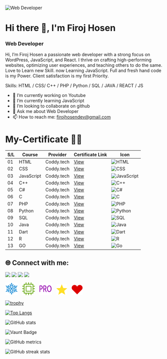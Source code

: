 
![Web Developer](https://scontent.fcgp3-1.fna.fbcdn.net/v/t39.30808-6/502375764_122162568200552854_5169010511436284604_n.jpg?stp=dst-jpg_s960x960_tt6&_nc_cat=106&ccb=1-7&_nc_sid=cc71e4&_nc_eui2=AeG-d7TFtVMWAdXALL2pVo-ss4Jr5zzsvUyzgmvnPOy9TCM-xHu0BnAO0f11tR40OPukRfjVjCU-lCh6DU_LVv-J&_nc_ohc=YvnxXca-F8QQ7kNvwETi6xe&_nc_oc=Adl1uCDylmg0j3WGT7gKdBwykkRyoIf-ISpmgTYp9k64bz0WXS5s9SYsbPknt9W27w4&_nc_zt=23&_nc_ht=scontent.fcgp3-1.fna&_nc_gid=N72Pp9mB_rHo3aPtCYScTA&oh=00_AfN9CpvEmvCjc8qXKgqkZjj6FJasd_EcD6oay3vB3xnCIA&oe=6859B8D1)
# Hi there 👋, I'm Firoj Hosen
### Web Developer

Hi, I’m Firoj Hosen a passionate web developer with a strong focus on WordPress, JavaScript, and React. I thrive on crafting high-performing websites, optimizing user experiences, and teaching others to do the same. Love to Learn new Skill. now Learning JavaScript. Full and fresh hand code is my Power. Client satisfaction is my first Priority.

Skills: HTML / CSS/ C++ / PHP / Python / SQL / JAVA / REACT / JS

- 🔭 I’m currently working on Youtube 
- 🌱 I’m currently learning JavaScript 
- 👯 I’m looking to collaborate on github 
- 💬 Ask me about Web Developer 
- 📫 How to reach me: firojhosendev@gmail.com

# My-Certificate 🏅📜

| S/L | Course | Provider | Certificate Link | Icon |
|-----|--------|----------|------------------|--------|
| 01 | HTML | Coddy.tech | [View](https://coddy.tech/certifications/2dl7bI-cTiZhY) | ![HTML](https://img.icons8.com/color/24/000000/html-5--v1.png) |
| 02 | CSS | Coddy.tech | [View](https://coddy.tech/certifications/6wOtnV-9yHGYz) | ![CSS](https://img.icons8.com/color/24/000000/css3.png) |
| 03 | JavaScript | Coddy.tech | [View](https://coddy.tech/certifications/6wOtnV-ufbUTW) | ![JavaScript](https://img.icons8.com/color/24/000000/javascript--v1.png) |
| 04 | C++ | Coddy.tech | [View](https://coddy.tech/certifications/n7L4Dm-awp3zH) | ![C++](https://img.icons8.com/color/24/000000/c-plus-plus-logo.png) |
| 05 | C# | Coddy.tech | [View](https://coddy.tech/certifications/sem6vz-oaFZ7V) | ![C#](https://img.icons8.com/color/24/000000/c-sharp-logo.png) |
| 06 | C | Coddy.tech | [View](https://coddy.tech/certifications/9LygUV-pmAnH2) | ![C](https://img.icons8.com/fluency/24/000000/c-programming.png) |
| 07 | PHP | Coddy.tech | [View](https://coddy.tech/certifications/2dl7bI-jNiqHH) | ![PHP](https://img.icons8.com/officel/24/000000/php-logo.png) |
| 08 | Python | Coddy.tech | [View](https://coddy.tech/certifications/9LygUV-dMHj5s) | ![Python](https://img.icons8.com/color/24/000000/python--v1.png) |
| 09 | SQL | Coddy.tech | [View](https://coddy.tech/certifications/n7L4Dm-qrrEEX) | ![SQL](https://img.icons8.com/ios-filled/24/000000/sql.png) |
| 10 | Java | Coddy.tech | [View](https://coddy.tech/certifications/6wOtnV-cpiHhr) | ![Java](https://img.icons8.com/color/24/000000/java-coffee-cup-logo.png) |
| 11 | Dart | Coddy.tech | [View](https://coddy.tech/certifications/9LygUV-T3i0w7) | ![Dart](https://img.icons8.com/color/24/000000/dart.png) |
| 12 | R | Coddy.tech | [View](https://coddy.tech/certifications/2dl7bI-P1OTIy) | ![R](https://img.icons8.com/ios-filled/24/276DC3/r-project.png) |
| 13 | GO | Coddy.tech | [View](https://coddy.tech/certifications/n7L4Dm-9L2DZc) | ![Go](https://img.icons8.com/color/24/000000/golang.png) |


## 🌐 Connect with me:

[<img src="https://img.icons8.com/color/48/facebook-new.png" width="50"/>](https://facebook.com/yourusername)
[<img src="https://img.icons8.com/color/48/linkedin.png" width="50"/>](https://linkedin.com/in/yourusername)
[<img src="https://img.icons8.com/color/48/twitter--v1.png" width="50"/>](https://twitter.com/yourusername)
[<img src="https://img.icons8.com/color/48/instagram-new.png" width="50"/>](https://instagram.com/yourusername)



<a href='https://archiveprogram.github.com/'><img src='https://raw.githubusercontent.com/acervenky/animated-github-badges/master/assets/acbadge.gif' width='40' height='40'></a> <a href='https://docs.github.com/en/developers'><img src='https://raw.githubusercontent.com/acervenky/animated-github-badges/master/assets/devbadge.gif' width='40' height='40'></a> <a href='https://github.com/pricing'><img src='https://raw.githubusercontent.com/acervenky/animated-github-badges/master/assets/pro.gif' width='40' height='40'></a> <a href='https://stars.github.com/'><img src='https://raw.githubusercontent.com/acervenky/animated-github-badges/master/assets/starbadge.gif' width='35' height='35'></a> <a href='https://docs.github.com/en/github/supporting-the-open-source-community-with-github-sponsors'><img src='https://raw.githubusercontent.com/acervenky/animated-github-badges/master/assets/sponsorbadge.gif' width='35' height='35'></a> 

[![trophy](https://github-profile-trophy.vercel.app/?username=firojhosen-dev)](https://github.com/ryo-ma/github-profile-trophy)

[![Top Langs](https://github-readme-stats.vercel.app/api/top-langs/?username=firojhosen-dev)](https://github.com/anuraghazra/github-readme-stats)

![GitHub stats](https://github-readme-stats.vercel.app/api?username=firojhosen-dev&show_icons=true&count_private=true)  

![Vaunt Badge](https://api.vaunt.dev/v1/github/entities/firojhosen-dev/contributions?format=svg&private=true)  

![GitHub metrics](https://metrics.lecoq.io/firojhosen-dev)  

![GitHub streak stats](https://streak-stats.demolab.com/?user=firojhosen-dev)  
